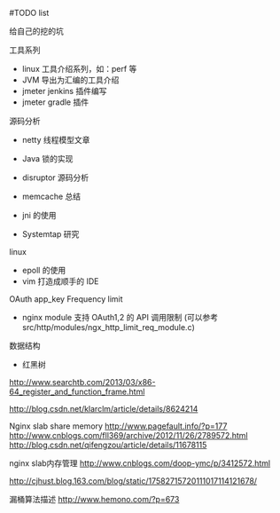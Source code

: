 #TODO list

给自己的挖的坑

工具系列
* linux 工具介绍系列，如：perf 等
* JVM 导出为汇编的工具介绍
* jmeter jenkins 插件编写
* jmeter gradle 插件

源码分析
* netty 线程模型文章
* Java 锁的实现
* disruptor 源码分析

* memcache 总结
* jni 的使用
* Systemtap 研究

linux
* epoll 的使用
* vim 打造成顺手的 IDE

OAuth app_key Frequency limit
* nginx module 支持 OAuth1,2 的 API 调用限制
(可以参考 src/http/modules/ngx_http_limit_req_module.c)

数据结构
* 红黑树


http://www.searchtb.com/2013/03/x86-64_register_and_function_frame.html

http://blog.csdn.net/klarclm/article/details/8624214



Nginx slab share memory
http://www.pagefault.info/?p=177
http://www.cnblogs.com/fll369/archive/2012/11/26/2789572.html
http://blog.csdn.net/qifengzou/article/details/11678115

nginx slab内存管理
http://www.cnblogs.com/doop-ymc/p/3412572.html

http://cjhust.blog.163.com/blog/static/17582715720111017114121678/


漏桶算法描述
http://www.hemono.com/?p=673

